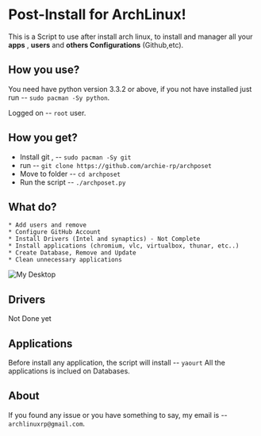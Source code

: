 Post-Install for ArchLinux!
===================


This is a Script to use after install arch linux, to install and manager all your **apps** , **users** and **others Configurations** (Github,etc). 


How you use?
-------

You need have python version 3.3.2 or above, if you not have installed just run -- `sudo pacman -Sy python`.

Logged on -- `root` user.

How you get?
-------

* Install git , -- `sudo pacman -Sy git`
* run -- `git clone https://github.com/archie-rp/archposet`
* Move to folder -- `cd archposet`
* Run the script -- `./archposet.py`
 
What do?
------------

    * Add users and remove 
    * Configure GitHub Account
    * Install Drivers (Intel and synaptics) - Not Complete
    * Install applications (chromium, vlc, virtualbox, thunar, etc..)
    * Create Database, Remove and Update
    * Clean unnecessary applications 

![My Desktop](http://i68.tinypic.com/5bqwdz.png)


Drivers
----------

Not Done yet

Applications
----------

Before install any application, the script will install -- `yaourt` 
All the applications is inclued on Databases.

About
------------

If you found any issue or you have something to say, 
my email is  -- `archlinuxrp@gmail.com`.
